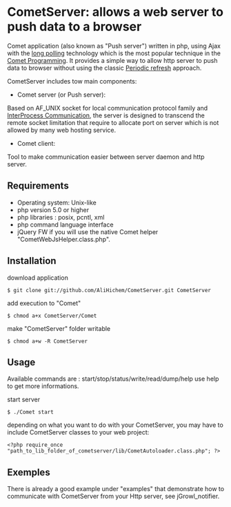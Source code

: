 CometServer: allows a web server to push data to a browser
==========================================================

Comet application (also known as "Push server") written in php, using Ajax with the [long polling](http://en.wikipedia.org/wiki/Push_technology#Long_polling) technology 
which is the most popular technique in the [Comet Programming](http://en.wikipedia.org/wiki/Comet_%28programming%29). It provides a simple way to allow http server to
push data to browser without using the classic [Periodic refresh](http://ajaxpatterns.org/Periodic_Refresh) approach.

CometServer includes tow main components:

 * Comet server (or Push server):
  
  Based on AF_UNIX socket for local communication protocol family and [InterProcess Communication](http://en.wikipedia.org/wiki/Inter-process_communication), the server 
is designed to transcend the remote socket limitation that require to allocate port on server which is not allowed 
by many web hosting service.

 * Comet client:

  Tool to make communication easier between server daemon and http server.

Requirements
-----------

 * Operating system: Unix-like
 * php version 5.0 or higher  
 * php libraries : posix, pcntl, xml
 * php command language interface 
 * jQuery FW if you will use the native Comet helper "CometWebJsHelper.class.php".

Installation
-----------

download application

    $ git clone git://github.com/AliHichem/CometServer.git CometServer

add execution to "Comet"

    $ chmod a+x CometServer/Comet

make "CometServer" folder writable 

    $ chmod a+w -R CometServer

Usage
-----

Available commands are : start/stop/status/write/read/dump/help
use help to get more informations.
 
start server

    $ ./Comet start

depending on what you want to do with your CometServer, you may have to include CometServer classes to your 
web project:

    <?php require_once "path_to_lib_folder_of_cometserver/lib/CometAutoloader.class.php"; ?>

Exemples
-------

There is already a good example under "examples" that demonstrate how to communicate with CometServer from your 
Http server, see jGrowl_notifier.
